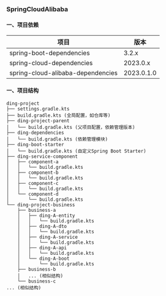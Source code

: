 ### SpringCloudAlibaba

#### 一、项目依赖
| 项目  | 版本         |
|-----|------------|
|spring-boot-dependencies| 3.2.x      |
|spring-cloud-dependencies| 2023.0.x   |
|spring-cloud-alibaba-dependencies| 2023.0.1.0 |

#### 一、项目结构
```angular2html
ding-project
├── settings.gradle.kts
├── build.gradle.kts (全局配置，如仓库等)
├── ding-project-parent
│   └── build.gradle.kts (父项目配置，依赖管理版本)
├── ding-dependencies
│   └── build.gradle.kts (依赖管理模块)
├── ding-boot-starter
│   └── build.gradle.kts (自定义Spring Boot Starter)
├── ding-service-component
│   ├── component-a
│   │   └── build.gradle.kts
│   ├── component-b
│   │   └── build.gradle.kts
│   ├── component-c
│   │   └── build.gradle.kts
│   └── component-d
│       └── build.gradle.kts
└── ding-project-business
    ├── business-a
    │   ├── ding-A-entity
    │   │   └── build.gradle.kts
    │   ├── ding-A-dto
    │   │   └── build.gradle.kts
    │   ├── ding-A-service
    │   │   └── build.gradle.kts
    │   ├── ding-A-api
    │   │   └── build.gradle.kts
    │   └── ding-A-boot
    │       └── build.gradle.kts
    ├── business-b
    │   ... (相似结构)
    └── business-c
... (相似结构)
```
